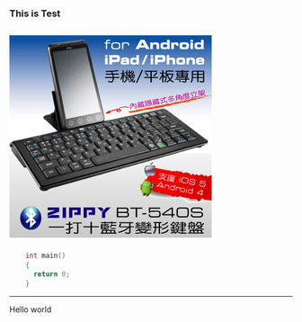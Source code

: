 ### This is Test ###
![test](./test.jpg)
---
```c
    int main()
    {
      return 0;
    }
```
---
  
Hello world

